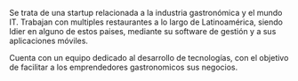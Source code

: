 Se trata de una startup relacionada a la industria gastronómica y el mundo IT. Trabajan con multiples restaurantes a lo largo de Latinoamérica, siendo ldier en alguno de estos paises, mediante su software de gestión y a sus aplicaciones móviles. 

Cuenta con un equipo dedicado al desarrollo de tecnologías, con el objetivo de facilitar a los emprendedores gastronomicos sus negocios.